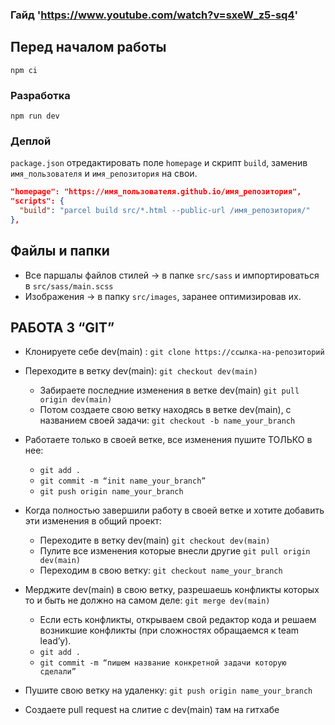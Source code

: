 ### Гайд 'https://www.youtube.com/watch?v=sxeW_z5-sq4'

## Перед началом работы

`npm ci`

### Разработка

`npm run dev`

### Деплой

`package.json` отредактировать поле `homepage` и скрипт `build`, заменив `имя_пользователя` и
`имя_репозитория` на свои.

```json
"homepage": "https://имя_пользователя.github.io/имя_репозитория",
"scripts": {
  "build": "parcel build src/*.html --public-url /имя_репозитория/"
},
```

## Файлы и папки

- Все паршалы файлов стилей -> в папке `src/sass` и импортироваться в `src/sass/main.scss`
- Изображения -> в папку `src/images`, заранее оптимизировав их.

## РАБОТА З “GIT”

- Клонируете себе dev(main) : `git clone https://ccылка-на-репозиторий`

- Переходите в ветку dev(main): `git checkout dev(main)`

  - Забираете последние изменения в ветке dev(main) `git pull origin dev(main)`
  - Потом создаете свою ветку находясь в ветке dev(main), с названием своей задачи:
    `git checkout -b name_your_branch`

- Работаете только в своей ветке, все изменения пушите ТОЛЬКО в нее:

  - `git add .`
  - `git commit -m “init name_your_branch”`
  - `git push origin name_your_branch`

- Когда полностью завершили работу в своей ветке и хотите добавить эти изменения в общий проект:

  - Переходите в ветку dev(main) `git checkout dev(main)`
  - Пулите все изменения которые внесли другие `git pull origin dev(main)`
  - Переходим в свою ветку: `git checkout name_your_branch`

- Мерджите dev(main) в свою ветку, разрешаешь конфликты которых то и быть не должно на самом деле:
  `git merge dev(main)`

  - Если есть конфликты, открываем свой редактор кода и решаем возникшие конфликты (при сложностях
    обращаемся к team lead’у).
  - `git add .`
  - `git commit -m “пишем название конкретной задачи которую сделали”`

- Пушите свою ветку на удаленку: `git push origin name_your_branch`
- Создаете pull request на слитие с dev(main) там на гитхабе
